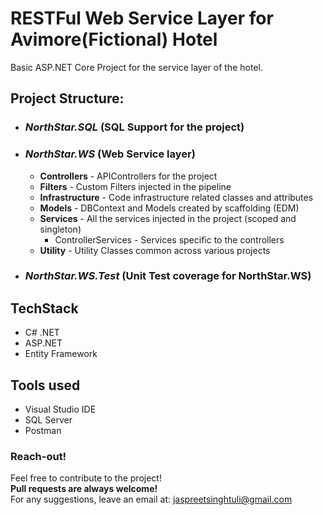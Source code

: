 # RESTFul Web Service Layer for Avimore(Fictional) Hotel
Basic ASP.NET Core Project for the service layer of the hotel. </br>

## Project Structure:
* ### *NorthStar.SQL* (SQL Support for the project)
* ### *NorthStar.WS* (Web Service layer)
  * **Controllers** - APIControllers for the project
  * **Filters** - Custom Filters injected in the pipeline
  * **Infrastructure** - Code infrastructure related classes and attributes
  * **Models** - DBContext and Models created by scaffolding (EDM)
  * **Services** - All the services injected in the project (scoped and singleton)
    * ControllerServices - Services specific to the controllers
  * **Utility** - Utility Classes common across various projects
* ### *NorthStar.WS.Test* (Unit Test coverage for NorthStar.WS)


## TechStack
* C# .NET
* ASP.NET
* Entity Framework

## Tools used
* Visual Studio IDE
* SQL Server
* Postman

### Reach-out!
Feel free to contribute to the project! </br>
**Pull requests are always welcome!**</br>
For any suggestions, leave an email at: jaspreetsinghtuli@gmail.com
